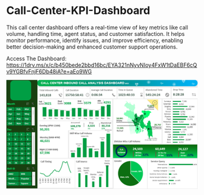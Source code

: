 # Call-Center-KPI-Dashboard
This call center dashboard offers a real-time view of key metrics like call volume, handling time, agent status, and customer satisfaction. It helps monitor performance, identify issues, and improve efficiency, enabling better decision-making and enhanced customer support operations.

Access The Dashboard: https://1drv.ms/x/c/b450bede2bbd16bc/EYA321nNyvNIoy4FxW1tDaEBF6cQv9YGBfvFnjF6Db48iA?e=aEo9WG

![image alt](https://github.com/azimishtiak/Call-Center-Dashboard/blob/da07da6a9e45067a936369d88176d0135a02cd5d/Call%20Center%20Dashboard.png)

